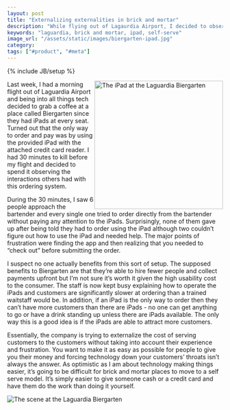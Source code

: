 ```yaml
---
layout: post
title: "Externalizing externalities in brick and mortar"
description: "While flying out of Lagaurdia Airport, I decided to observe the way people interacted at the Biergarten, a restaurant that required customers to order and pay using an iPad."
keywords: "laguardia, brick and mortar, ipad, self-serve"
image_url: "/assets/static/images/biergarten-ipad.jpg"
category:
tags: ["#product", "#meta"]
---
```

{% include JB/setup %}

<img src="{{ IMG_PATH }}biergarten-ipad.jpg" style="float:right; width:300px;" alt="The iPad at the Laguardia Biergarten" />

Last week, I had a morning flight out of Laguardia Airport and being into all things tech decided to grab a coffee at a place called Biergarten since they had iPads at every seat. Turned out that the only way to order and pay was by using the provided iPad with the attached credit card reader. I had 30 minutes to kill before my flight and decided to spend it observing the interactions others had with this ordering system.

During the 30 minutes, I saw 6 people approach the bartender and every single one tried to order directly from the bartender without paying any attention to the iPads. Surprisingly, none of them gave up after being told they had to order using the iPad although two couldn’t figure out how to use the iPad and needed help. The major points of frustration were finding the app and then realizing that you needed to “check out” before submitting the order.

I suspect no one actually benefits from this sort of setup. The supposed benefits to Biergarten are that they’re able to hire fewer people and collect payments upfront but I’m not sure it’s worth it given the high usability cost to the consumer. The staff is now kept busy explaining how to operate the iPads and customers are significantly slower at ordering than a trained waitstaff would be. In addition, if an iPad is the only way to order then they can’t have more customers than there are iPads - no one can get anything to go or have a drink standing up unless there are iPads available. The only way this is a good idea is if the iPads are able to attract more customers.

Essentially, the company is trying to externalize the cost of serving customers to the customers without taking into account their experience and frustration. You want to make it as easy as possible for people to give you their money and forcing technology down your customers’ throats isn’t always the answer. As optimistic as I am about technology making things easier, it’s going to be difficult for brick and mortar places to move to a self serve model. It’s simply easier to give someone cash or a credit card and have them do the work than doing it yourself.

<img src="{{ IMG_PATH }}biergarten.jpg" alt="The scene at the Laguardia Biergarten" />